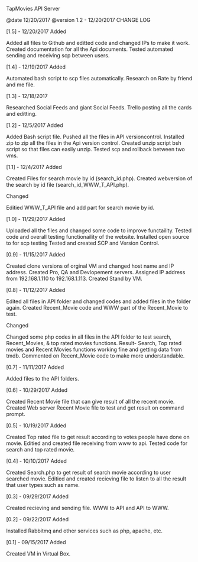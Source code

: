 

TapMovies API Server

@date 12/20/2017 @version 1.2 - 12/20/2017 CHANGE LOG

[1.5] - 12/20/2017 Added 

Added all files to Github and editted code and changed IPs to make it work. 
Created documentation for all the Api documents. 
Tested automated sending and receiving scp between users. 

[1.4] - 12/19/2017 Added 

Automated bash script to scp files automatically. 
Research on Rate by friend and me file. 

[1.3] - 12/18/2017 

Researched Social Feeds and giant Social Feeds. 
Trello posting all the cards and editting. 

[1.2] - 12/5/2017 Added 

Added Bash script file. 
Pushed all the files in API versioncontrol. 
Installed zip to zip all the files in the Api version control.
Created unzip script bsh script so that files can easily unzip. 
Tested scp and rollback between two vms. 

[1.1] - 12/4/2017 Added 

Created Files for search movie by id (search_id.php).
Created webversion of the search by id file (search_id_WWW_T_API.php).

Changed 

Editied WWW_T_API file and add part for search movie by id. 

[1.0] - 11/29/2017 Added 

Uploaded all the files and changed some code to improve functaility. 
Tested code and overall testing functionaility of the website. 
Installed open source to for scp testing 
Tested and created SCP and Version Control. 

[0.9] - 11/15/2017 Added 

Created clone versions of orginal VM and changed host name and IP address. 
Created Pro, QA and Devlopement servers. 
Assigned IP address from 192.168.1.110 to 192.168.1.113. 
Created Stand by VM. 

[0.8] - 11/12/2017 Added

Edited all files in API folder and changed codes and added files in the folder again. 
Created Recent_Movie code and WWW part of the Recent_Movie to test. 

Changed

Changed some php codes in all files in the API folder to test search, Recent_Movies, & top rated movies functions. 
Result- Search, Top rated movies and Recent Movies functions working fine and getting data from tmdb. 
Commented on Recent_Movie code to make more understandable. 

[0.7] - 11/11/2017 Added

Added files to the API folders. 

[0.6] - 10/29/2017 Added 

Created Recent Movie file that can give result of all the recent movie. 
Created Web server Recent Movie file to test and get result on command prompt. 

[0.5] - 10/19/2017 Added 

Created Top rated file to get result according to votes people have done on movie. 
Editied and created file receiving from www to api. 
Tested code for search and top rated movie. 

[0.4] - 10/10/2017 Added 

Created Search.php to get result of search movie according to user searched movie. 
Editied and created recieving file to listen to all the result that user types such as name. 

[0.3] - 09/29/2017 Added 

Created recieving and sending file. WWW to API and API to WWW. 

[0.2] - 09/22/2017 Added 

Installed Rabbitmq and other services such as php, apache, etc. 

[0.1] - 09/15/2017 Added 

Created VM in Virtual Box. 
